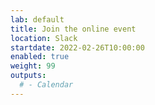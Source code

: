 ```yaml
---
lab: default
title: Join the online event
location: Slack
startdate: 2022-02-26T10:00:00
enabled: true
weight: 99
outputs:
  # - Calendar
---
```

